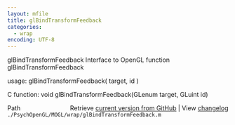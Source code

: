 ```yaml
---
layout: mfile
title: glBindTransformFeedback
categories:
  - wrap
encoding: UTF-8
---
```


glBindTransformFeedback  Interface to OpenGL function glBindTransformFeedback

usage:  glBindTransformFeedback\( target, id \)

C function:  void glBindTransformFeedback\(GLenum target, GLuint id\)


<div class="code_header" style="text-align:right;">
  <span style="float:left;">Path&nbsp;&nbsp;</span> <span class="counter">Retrieve <a href=
  "https://raw.github.com/Psychtoolbox-3/Psychtoolbox-3/beta/./PsychOpenGL/MOGL/wrap/glBindTransformFeedback.m">current version from GitHub</a> | View <a href=
  "https://github.com/Psychtoolbox-3/Psychtoolbox-3/commits/beta/./PsychOpenGL/MOGL/wrap/glBindTransformFeedback.m">changelog</a></span>
</div>
<div class="code">
  <code>./PsychOpenGL/MOGL/wrap/glBindTransformFeedback.m</code>
</div>

